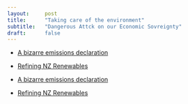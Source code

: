 ```yaml
---
layout:     post
title:      "Taking care of the environment"
subtitle:   "Dangerous Attck on our Economic Sovreignty"
draft:      false
---
```


- [A bizarre emissions declaration](https://www.newsroom.co.nz/marsden-point-refinery-closure-to-save-100mt-co2)

- [Refining NZ Renewables](https://www.mbie.govt.nz/dmsdocument/12087-refining-nz-accelerating-renewable-energy-and-energy-efficiency-submission-pdf)
- [A bizarre emissions declaration](https://www.newsroom.co.nz/marsden-point-refinery-closure-to-save-100mt-co2)
- [Refining NZ Renewables](https://www.mbie.govt.nz/dmsdocument/12087-refining-nz-accelerating-renewable-energy-and-energy-efficiency-submission-pdf)
